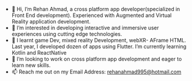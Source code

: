 - 👋 Hi, I’m Rehan Ahmad, a cross platform app developer(specialized in Front End development). Experienced with Augmented and Virtual Reality application development.
- 👀 I’m interested in developing interactive and immersive user experiences using cutting edge technologies. 
- 🌱 I learnt game Dev, mixed reality Development, webXR- AFrame HTML. Last year, I developed dozen of apps using Flutter. I’m currently learning Kotlin and ReactNative
- 💞️ I’m looking to work on cross platform app development and eager to learn new skills.
- 📫 Reach me out on my Email Address: rehanahmad995@hotmail.com
